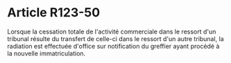 # Article R123-50

Lorsque la cessation totale de l'activité commerciale dans le ressort d'un tribunal résulte du transfert de celle-ci dans le ressort d'un autre tribunal, la radiation est effectuée d'office sur notification du greffier ayant procédé à la nouvelle immatriculation.